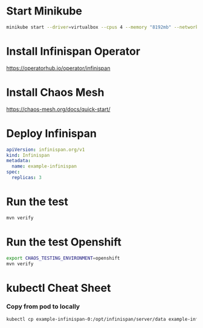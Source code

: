 # Start Minikube
```bash
minikube start --driver=virtualbox --cpus 4 --memory "8192mb" --network-plugin=cni
```

# Install Infinispan Operator
https://operatorhub.io/operator/infinispan

# Install Chaos Mesh
https://chaos-mesh.org/docs/quick-start/

# Deploy Infinispan
```yaml
apiVersion: infinispan.org/v1
kind: Infinispan
metadata:
  name: example-infinispan
spec:
  replicas: 3
```

# Run the test
```bash
mvn verify
```

# Run the test Openshift
```bash
export CHAOS_TESTING_ENVIRONMENT=openshift
mvn verify
```

# kubectl Cheat Sheet
### Copy from pod to locally
```bash
kubectl cp example-infinispan-0:/opt/infinispan/server/data example-infinispan-0
```